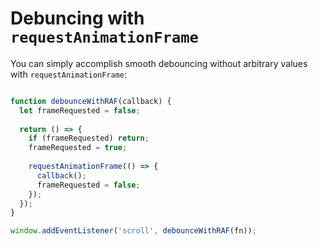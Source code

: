 # Debuncing with `requestAnimationFrame`
You can simply accomplish smooth debouncing without arbitrary values with `requestAnimationFrame`:

```js

function debounceWithRAF(callback) {
  let frameRequested = false;
  
  return () => {
    if (frameRequested) return;    
    frameRequested = true;
    
    requestAnimationFrame(() => {
      callback();
      frameRequested = false;
    });
  });
}

window.addEventListener('scroll', debounceWithRAF(fn));

```
